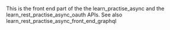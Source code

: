 This is the front end part of the the learn_practise_async and the learn_rest_practise_async_oauth APIs.
See also learn_rest_practise_async_front_end_graphql
